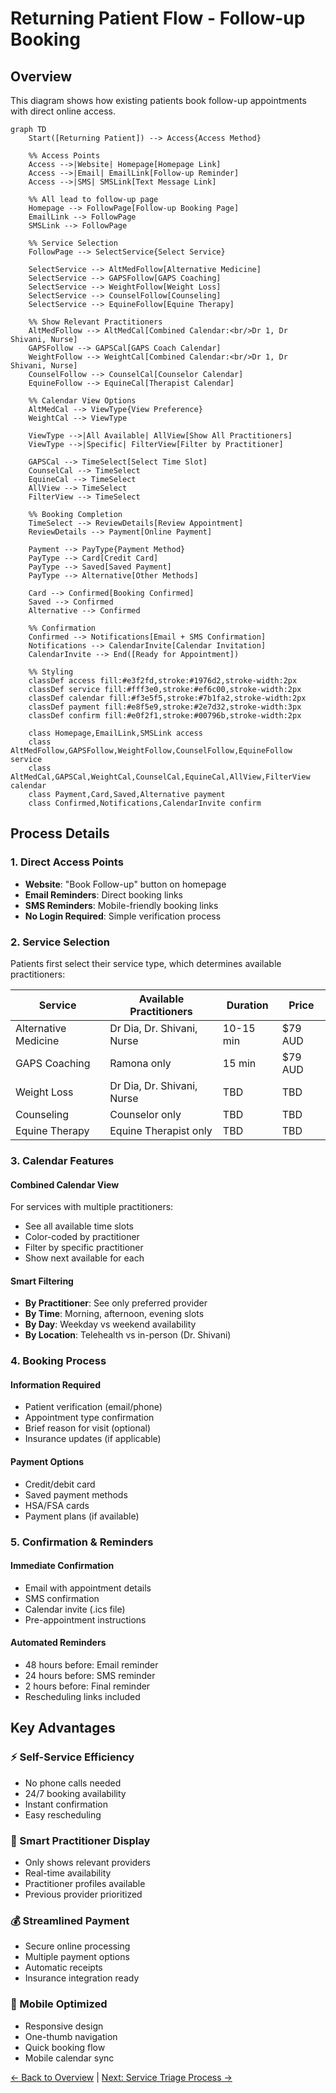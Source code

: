 # Returning Patient Flow - Follow-up Booking

## Overview
This diagram shows how existing patients book follow-up appointments with direct online access.

```mermaid
graph TD
    Start([Returning Patient]) --> Access{Access Method}
    
    %% Access Points
    Access -->|Website| Homepage[Homepage Link]
    Access -->|Email| EmailLink[Follow-up Reminder]
    Access -->|SMS| SMSLink[Text Message Link]
    
    %% All lead to follow-up page
    Homepage --> FollowPage[Follow-up Booking Page]
    EmailLink --> FollowPage
    SMSLink --> FollowPage
    
    %% Service Selection
    FollowPage --> SelectService{Select Service}
    
    SelectService --> AltMedFollow[Alternative Medicine]
    SelectService --> GAPSFollow[GAPS Coaching]
    SelectService --> WeightFollow[Weight Loss]
    SelectService --> CounselFollow[Counseling]
    SelectService --> EquineFollow[Equine Therapy]
    
    %% Show Relevant Practitioners
    AltMedFollow --> AltMedCal[Combined Calendar:<br/>Dr 1, Dr Shivani, Nurse]
    GAPSFollow --> GAPSCal[GAPS Coach Calendar]
    WeightFollow --> WeightCal[Combined Calendar:<br/>Dr 1, Dr Shivani, Nurse]
    CounselFollow --> CounselCal[Counselor Calendar]
    EquineFollow --> EquineCal[Therapist Calendar]
    
    %% Calendar View Options
    AltMedCal --> ViewType{View Preference}
    WeightCal --> ViewType
    
    ViewType -->|All Available| AllView[Show All Practitioners]
    ViewType -->|Specific| FilterView[Filter by Practitioner]
    
    GAPSCal --> TimeSelect[Select Time Slot]
    CounselCal --> TimeSelect
    EquineCal --> TimeSelect
    AllView --> TimeSelect
    FilterView --> TimeSelect
    
    %% Booking Completion
    TimeSelect --> ReviewDetails[Review Appointment]
    ReviewDetails --> Payment[Online Payment]
    
    Payment --> PayType{Payment Method}
    PayType --> Card[Credit Card]
    PayType --> Saved[Saved Payment]
    PayType --> Alternative[Other Methods]
    
    Card --> Confirmed[Booking Confirmed]
    Saved --> Confirmed
    Alternative --> Confirmed
    
    %% Confirmation
    Confirmed --> Notifications[Email + SMS Confirmation]
    Notifications --> CalendarInvite[Calendar Invitation]
    CalendarInvite --> End([Ready for Appointment])
    
    %% Styling
    classDef access fill:#e3f2fd,stroke:#1976d2,stroke-width:2px
    classDef service fill:#fff3e0,stroke:#ef6c00,stroke-width:2px
    classDef calendar fill:#f3e5f5,stroke:#7b1fa2,stroke-width:2px
    classDef payment fill:#e8f5e9,stroke:#2e7d32,stroke-width:3px
    classDef confirm fill:#e0f2f1,stroke:#00796b,stroke-width:2px
    
    class Homepage,EmailLink,SMSLink access
    class AltMedFollow,GAPSFollow,WeightFollow,CounselFollow,EquineFollow service
    class AltMedCal,GAPSCal,WeightCal,CounselCal,EquineCal,AllView,FilterView calendar
    class Payment,Card,Saved,Alternative payment
    class Confirmed,Notifications,CalendarInvite confirm
```

## Process Details

### 1. Direct Access Points
- **Website**: "Book Follow-up" button on homepage
- **Email Reminders**: Direct booking links
- **SMS Reminders**: Mobile-friendly booking links
- **No Login Required**: Simple verification process

### 2. Service Selection

Patients first select their service type, which determines available practitioners:

| Service | Available Practitioners | Duration | Price |
|---------|------------------------|----------|--------|
| Alternative Medicine | Dr Dia, Dr. Shivani, Nurse | 10-15 min | $79 AUD |
| GAPS Coaching | Ramona only | 15 min | $79 AUD |
| Weight Loss | Dr Dia, Dr. Shivani, Nurse | TBD | TBD |
| Counseling | Counselor only | TBD | TBD |
| Equine Therapy | Equine Therapist only | TBD | TBD |

### 3. Calendar Features

#### Combined Calendar View
For services with multiple practitioners:
- See all available time slots
- Color-coded by practitioner
- Filter by specific practitioner
- Show next available for each

#### Smart Filtering
- **By Practitioner**: See only preferred provider
- **By Time**: Morning, afternoon, evening slots
- **By Day**: Weekday vs weekend availability
- **By Location**: Telehealth vs in-person (Dr. Shivani)

### 4. Booking Process

#### Information Required
- Patient verification (email/phone)
- Appointment type confirmation
- Brief reason for visit (optional)
- Insurance updates (if applicable)

#### Payment Options
- Credit/debit card
- Saved payment methods
- HSA/FSA cards
- Payment plans (if available)

### 5. Confirmation & Reminders

#### Immediate Confirmation
- Email with appointment details
- SMS confirmation
- Calendar invite (.ics file)
- Pre-appointment instructions

#### Automated Reminders
- 48 hours before: Email reminder
- 24 hours before: SMS reminder
- 2 hours before: Final reminder
- Rescheduling links included

## Key Advantages

### ⚡ Self-Service Efficiency
- No phone calls needed
- 24/7 booking availability
- Instant confirmation
- Easy rescheduling

### 🎯 Smart Practitioner Display
- Only shows relevant providers
- Real-time availability
- Practitioner profiles available
- Previous provider prioritized

### 💰 Streamlined Payment
- Secure online processing
- Multiple payment options
- Automatic receipts
- Insurance integration ready

### 📱 Mobile Optimized
- Responsive design
- One-thumb navigation
- Quick booking flow
- Mobile calendar sync

[← Back to Overview](./patient-booking-overview.md) | [Next: Service Triage Process →](./service-triage-process.md)